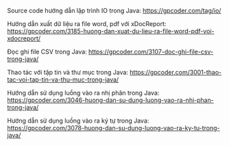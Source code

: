 Source code hướng dẫn lập trình IO trong Java: https://gpcoder.com/tag/io/

Hướng dẫn xuất dữ liệu ra file word, pdf với xDocReport: https://gpcoder.com/3185-huong-dan-xuat-du-lieu-ra-file-word-pdf-voi-xdocreport/

Đọc ghi file CSV trong Java: https://gpcoder.com/3107-doc-ghi-file-csv-trong-java/

Thao tác với tập tin và thư mục trong Java: https://gpcoder.com/3001-thao-tac-voi-tap-tin-va-thu-muc-trong-java/

Hướng dẫn sử dụng luồng vào ra nhị phân trong Java: https://gpcoder.com/3046-huong-dan-su-dung-luong-vao-ra-nhi-phan-trong-java/

Hướng dẫn sử dụng luồng vào ra ký tự trong Java: https://gpcoder.com/3078-huong-dan-su-dung-luong-vao-ra-ky-tu-trong-java/
